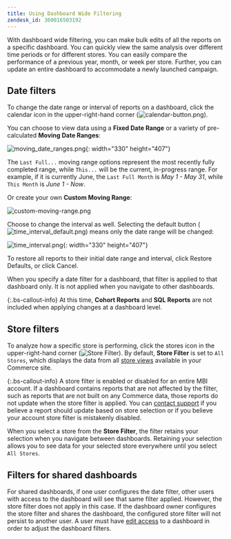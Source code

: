 ```yaml
---
title: Using Dashboard Wide Filtering
zendesk_id: 360016503192
---
```


With dashboard wide filtering, you can make bulk edits of all the reports on a specific dashboard. You can quickly view the same analysis over different time periods or for different stores. You can easily compare the performance of a previous year, month, or week per store. Further, you can update an entire dashboard to accommodate a newly launched campaign.

## Date filters

To change the date range or interval of reports on a dashboard, click the calendar icon in the upper-right-hand corner (![calendar-button.png](../assets/calendar-button.png)).

You can choose to view data using a **Fixed Date Range** or a variety of pre-calculated **Moving Date Ranges**:

![moving\_date\_ranges.png](../assets/moving_date_ranges.png){: width="330" height="407"}

The `Last Full...` moving range options represent the most recently fully completed range, while `This...` will be the current, in-progress range. For example, if it is currently June, the `Last Full Month` is _May 1 - May 31_, while `This Month` is _June 1 - Now_.

Or create your own **Custom Moving Range**\:

![custom-moving-range.png](../assets/custom-moving-range.png)

Choose to change the interval as well. Selecting the default button (![time_interval_default.png](../assets/time_interval_default.png)) means only the date range will be changed:

![time_interval.png](../assets/time_interval.png){: width="330" height="407"}

To restore all reports to their initial date range and interval, click <span class="btn">Restore Defaults</span>, or click <span class="btn">Cancel</span>.

When you specify a date filter for a dashboard, that filter is applied to that dashboard only. It is not applied when you navigate to other dashboards.

{:.bs-callout-info}
At this time, **Cohort Reports** and **SQL Reports** are not included when applying changes at a dashboard level.

## Store filters

To analyze how a specific store is performing, click the stores icon in the upper-right-hand corner (![Store Filter](../assets/store-filter.png)). By default, **Store Filter** is set to `All Stores`, which displays the data from all [store views](https://docs.magento.com/user-guide/stores/stores-all-create-view.html) available in your Commerce site.

{:.bs-callout-info}
A store filter is enabled or disabled for an entire MBI account. If a dashboard contains reports that are not affected by the filter, such as reports that are not built on any Commerce data, those reports do not update when the store filter is applied. You can [contact support](../getting-started/support.md) if you believe a report should update based on store selection or if you believe your account store filter is mistakenly disabled.

When you select a store from the **Store Filter**, the filter retains your selection when you navigate between dashboards. Retaining your selection allows you to see data for your selected store everywhere until you select `All Stores`.

## Filters for shared dashboards

For shared dashboards, if one user configures the date filter, other users with access to the dashboard will see that same filter applied. However, the store filter does not apply in this case. If the dashboard owner configures the store filter and shares the dashboard, the configured store filter will not persist to another user. A user must have [edit access](../data-user/dashboards/share-dashboard-with-users.md) to a dashboard in order to adjust the dashboard filters.
